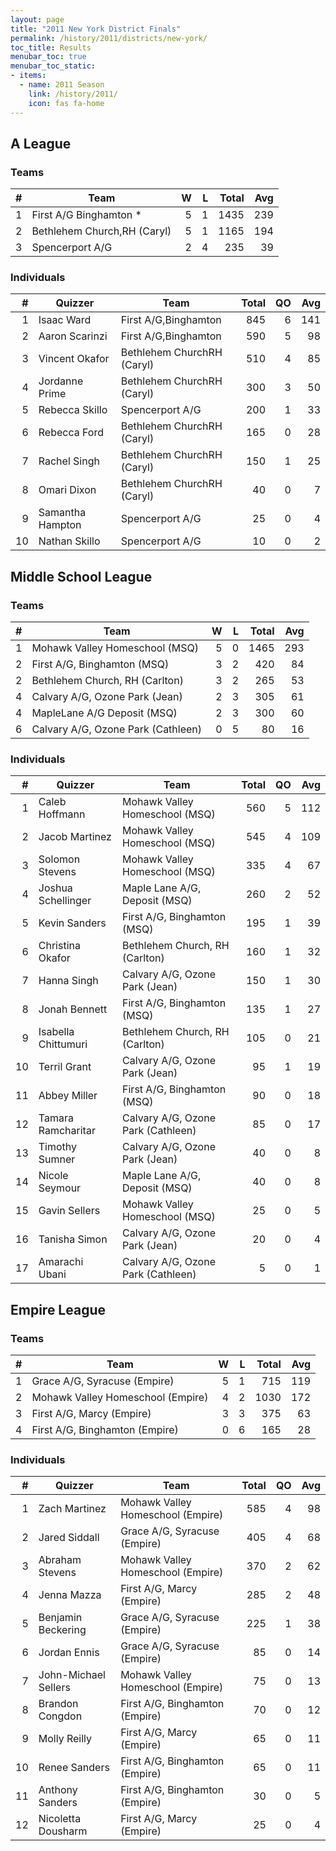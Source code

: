 ```yaml
---
layout: page
title: "2011 New York District Finals"
permalink: /history/2011/districts/new-york/
toc_title: Results
menubar_toc: true
menubar_toc_static:
- items:
  - name: 2011 Season
    link: /history/2011/
    icon: fas fa-home
---
```


## A League

### Teams

|    # | Team                        |    W |    L | Total |  Avg |
| ---: | --------------------------- | ---: | ---: | ----: | ---: |
|    1 | First A/G Binghamton *      |    5 |    1 |  1435 |  239 |
|    2 | Bethlehem Church,RH (Caryl) |    5 |    1 |  1165 |  194 |
|    3 | Spencerport A/G             |    2 |    4 |   235 |   39 |

### Individuals

|    # | Quizzer          | Team                       | Total |   QO |  Avg |
| ---: | ---------------- | -------------------------- | ----: | ---: | ---: |
|    1 | Isaac Ward       | First A/G,Binghamton       |   845 |    6 |  141 |
|    2 | Aaron Scarinzi   | First A/G,Binghamton       |   590 |    5 |   98 |
|    3 | Vincent Okafor   | Bethlehem ChurchRH (Caryl) |   510 |    4 |   85 |
|    4 | Jordanne Prime   | Bethlehem ChurchRH (Caryl) |   300 |    3 |   50 |
|    5 | Rebecca Skillo   | Spencerport A/G            |   200 |    1 |   33 |
|    6 | Rebecca Ford     | Bethlehem ChurchRH (Caryl) |   165 |    0 |   28 |
|    7 | Rachel Singh     | Bethlehem ChurchRH (Caryl) |   150 |    1 |   25 |
|    8 | Omari Dixon      | Bethlehem ChurchRH (Caryl) |    40 |    0 |    7 |
|    9 | Samantha Hampton | Spencerport A/G            |    25 |    0 |    4 |
|   10 | Nathan Skillo    | Spencerport A/G            |    10 |    0 |    2 |

## Middle School League

### Teams

|    # | Team                               |    W |    L | Total |  Avg |
| ---: | ---------------------------------- | ---: | ---: | ----: | ---: |
|    1 | Mohawk Valley Homeschool (MSQ)     |    5 |    0 |  1465 |  293 |
|    2 | First A/G, Binghamton (MSQ)        |    3 |    2 |   420 |   84 |
|    2 | Bethlehem Church, RH (Carlton)     |    3 |    2 |   265 |   53 |
|    4 | Calvary A/G, Ozone Park (Jean)     |    2 |    3 |   305 |   61 |
|    4 | MapleLane A/G Deposit (MSQ)        |    2 |    3 |   300 |   60 |
|    6 | Calvary A/G, Ozone Park (Cathleen) |    0 |    5 |    80 |   16 |

### Individuals

|    # | Quizzer             | Team                               | Total |   QO |  Avg |
| ---: | ------------------- | ---------------------------------- | ----: | ---: | ---: |
|    1 | Caleb Hoffmann      | Mohawk Valley Homeschool (MSQ)     |   560 |    5 |  112 |
|    2 | Jacob Martinez      | Mohawk Valley Homeschool (MSQ)     |   545 |    4 |  109 |
|    3 | Solomon Stevens     | Mohawk Valley Homeschool (MSQ)     |   335 |    4 |   67 |
|    4 | Joshua Schellinger  | Maple Lane A/G, Deposit (MSQ)      |   260 |    2 |   52 |
|    5 | Kevin Sanders       | First A/G, Binghamton (MSQ)        |   195 |    1 |   39 |
|    6 | Christina Okafor    | Bethlehem Church, RH (Carlton)     |   160 |    1 |   32 |
|    7 | Hanna Singh         | Calvary A/G, Ozone Park (Jean)     |   150 |    1 |   30 |
|    8 | Jonah Bennett       | First A/G, Binghamton (MSQ)        |   135 |    1 |   27 |
|    9 | Isabella Chittumuri | Bethlehem Church, RH (Carlton)     |   105 |    0 |   21 |
|   10 | Terril Grant        | Calvary A/G, Ozone Park (Jean)     |    95 |    1 |   19 |
|   11 | Abbey Miller        | First A/G, Binghamton (MSQ)        |    90 |    0 |   18 |
|   12 | Tamara Ramcharitar  | Calvary A/G, Ozone Park (Cathleen) |    85 |    0 |   17 |
|   13 | Timothy Sumner      | Calvary A/G, Ozone Park (Jean)     |    40 |    0 |    8 |
|   14 | Nicole Seymour      | Maple Lane A/G, Deposit (MSQ)      |    40 |    0 |    8 |
|   15 | Gavin Sellers       | Mohawk Valley Homeschool (MSQ)     |    25 |    0 |    5 |
|   16 | Tanisha Simon       | Calvary A/G, Ozone Park (Jean)     |    20 |    0 |    4 |
|   17 | Amarachi Ubani      | Calvary A/G, Ozone Park (Cathleen) |     5 |    0 |    1 |

## Empire League

### Teams

|    # | Team                              |    W |    L | Total |  Avg |
| ---: | --------------------------------- | ---: | ---: | ----: | ---: |
|    1 | Grace A/G, Syracuse (Empire)      |    5 |    1 |   715 |  119 |
|    2 | Mohawk Valley Homeschool (Empire) |    4 |    2 |  1030 |  172 |
|    3 | First A/G, Marcy (Empire)         |    3 |    3 |   375 |   63 |
|    4 | First A/G, Binghamton (Empire)    |    0 |    6 |   165 |   28 |

### Individuals

|    # | Quizzer              | Team                              | Total |   QO |  Avg |
| ---: | -------------------- | --------------------------------- | ----: | ---: | ---: |
|    1 | Zach Martinez        | Mohawk Valley Homeschool (Empire) |   585 |    4 |   98 |
|    2 | Jared Siddall        | Grace A/G, Syracuse (Empire)      |   405 |    4 |   68 |
|    3 | Abraham Stevens      | Mohawk Valley Homeschool (Empire) |   370 |    2 |   62 |
|    4 | Jenna Mazza          | First A/G, Marcy (Empire)         |   285 |    2 |   48 |
|    5 | Benjamin Beckering   | Grace A/G, Syracuse (Empire)      |   225 |    1 |   38 |
|    6 | Jordan Ennis         | Grace A/G, Syracuse (Empire)      |    85 |    0 |   14 |
|    7 | John-Michael Sellers | Mohawk Valley Homeschool (Empire) |    75 |    0 |   13 |
|    8 | Brandon  Congdon     | First A/G, Binghamton (Empire)    |    70 |    0 |   12 |
|    9 | Molly Reilly         | First A/G, Marcy (Empire)         |    65 |    0 |   11 |
|   10 | Renee Sanders        | First A/G, Binghamton (Empire)    |    65 |    0 |   11 |
|   11 | Anthony Sanders      | First A/G, Binghamton (Empire)    |    30 |    0 |    5 |
|   12 | Nicoletta Dousharm   | First A/G, Marcy (Empire)         |    25 |    0 |    4 |
